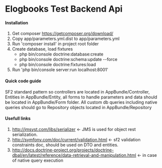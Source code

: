 # Elogbooks Test Backend Api

#### Installation
1. Get composer https://getcomposer.org/download/
2. Copy app/parameters.yml.dist to app/parameters.yml
3. Run 'composer install' in project root folder
3. Create database, load fixtures
    - php bin/console doctrine:database:create
    - php bin/console doctrine:schema:update --force
    - php bin/console doctrine:fixtures:load
4. Run 'php bin/console server:run localhost:8001'

#### Quick code guide
SF2 standard pattern so controllers are located in AppBundle/Controller, Entities in AppBundle/Entity, all forms to handle parameters and data should be located in
AppBundle/Form folder. All custom db queries including native queries should go to Repository objects located in AppBundle/Repository

#### Usefull links
1. http://jmsyst.com/libs/serializer <- JMS is used for object rest serialization.
2. http://symfony.com/doc/current/validation.html <- sf2 validation constraints doc, should be used on DTO and entities.
3. http://docs.doctrine-project.org/projects/doctrine-dbal/en/latest/reference/data-retrieval-and-manipulation.html <- in case of native query execution